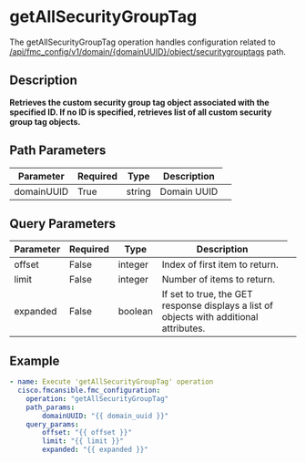 # getAllSecurityGroupTag

The getAllSecurityGroupTag operation handles configuration related to [/api/fmc_config/v1/domain/{domainUUID}/object/securitygrouptags](/paths//api/fmc_config/v1/domain/{domain_uuid}/object/securitygrouptags.md) path.&nbsp;
## Description
**Retrieves the custom security group tag object associated with the specified ID. If no ID is specified, retrieves list of all custom security group tag objects.**

## Path Parameters
| Parameter | Required | Type | Description |
| --------- | -------- | ---- | ----------- |
| domainUUID | True | string <td colspan=3> Domain UUID |

## Query Parameters
| Parameter | Required | Type | Description |
| --------- | -------- | ---- | ----------- |
| offset | False | integer <td colspan=3> Index of first item to return. |
| limit | False | integer <td colspan=3> Number of items to return. |
| expanded | False | boolean <td colspan=3> If set to true, the GET response displays a list of objects with additional attributes. |

## Example
```yaml
- name: Execute 'getAllSecurityGroupTag' operation
  cisco.fmcansible.fmc_configuration:
    operation: "getAllSecurityGroupTag"
    path_params:
        domainUUID: "{{ domain_uuid }}"
    query_params:
        offset: "{{ offset }}"
        limit: "{{ limit }}"
        expanded: "{{ expanded }}"

```